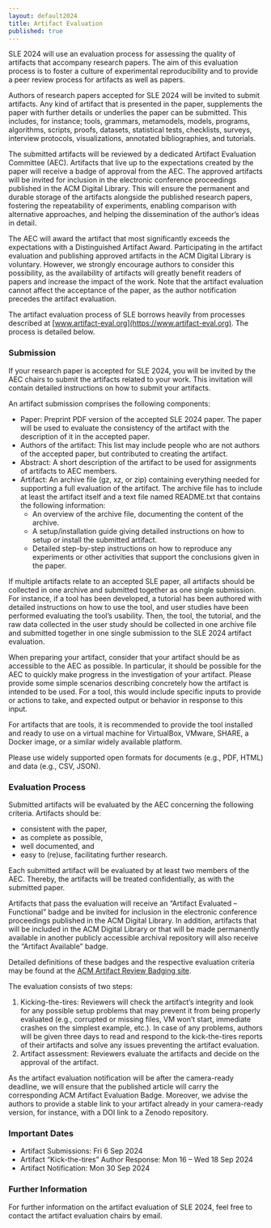 ```yaml
---
layout: default2024
title: Artifact Evaluation
published: true
---
```


SLE 2024 will use an evaluation process for assessing the quality of artifacts that accompany research papers. The aim of this evaluation process is to foster a culture of experimental reproducibility and to provide a peer review process for artifacts as well as papers.

Authors of research papers accepted for SLE 2024 will be invited to submit artifacts. Any kind of artifact that is presented in the paper, supplements the paper with further details or underlies the paper can be submitted. This includes, for instance; tools, grammars, metamodels, models, programs, algorithms, scripts, proofs, datasets, statistical tests, checklists, surveys, interview protocols, visualizations, annotated bibliographies, and tutorials.

The submitted artifacts will be reviewed by a dedicated Artifact Evaluation Committee (AEC). Artifacts that live up to the expectations created by the paper will receive a badge of approval from the AEC. The approved artifacts will be invited for inclusion in the electronic conference proceedings published in the ACM Digital Library. This will ensure the permanent and durable storage of the artifacts alongside the published research papers, fostering the repeatability of experiments, enabling comparison with alternative approaches, and helping the dissemination of the author’s ideas in detail.

The AEC will award the artifact that most significantly exceeds the expectations with a Distinguished Artifact Award.
Participating in the artifact evaluation and publishing approved artifacts in the ACM Digital Library is voluntary. However, we strongly encourage authors to consider this possibility, as the availability of artifacts will greatly benefit readers of papers and increase the impact of the work. Note that the artifact evaluation cannot affect the acceptance of the paper, as the author notification precedes the artifact evaluation.

The artifact evaluation process of SLE borrows heavily from processes described at [www.artifact-eval.org](https://www.artifact-eval.org). The process is detailed below.

### Submission

If your research paper is accepted for SLE 2024, you will be invited by the AEC chairs to submit the artifacts related to your work. This invitation will contain detailed instructions on how to submit your artifacts.

An artifact submission comprises the following components:

* Paper: Preprint PDF version of the accepted SLE 2024 paper. The paper will be used to evaluate the consistency of the artifact with the description of it in the accepted paper.
* Authors of the artifact: This list may include people who are not authors of the accepted paper, but contributed to creating the artifact.
* Abstract: A short description of the artifact to be used for assignments of artifacts to AEC members.
* Artifact: An archive file (gz, xz, or zip) containing everything needed for supporting a full evaluation of the artifact. The archive file has to include at least the artifact itself and a text file named README.txt that contains the following information:
	* An overview of the archive file, documenting the content of the archive.
	* A setup/installation guide giving detailed instructions on how to setup or install the submitted artifact.
	* Detailed step-by-step instructions on how to reproduce any experiments or other activities that support the conclusions given in the paper.


If multiple artifacts relate to an accepted SLE paper, all artifacts should be collected in one archive and submitted together as one single submission. For instance, if a tool has been developed, a tutorial has been authored with detailed instructions on how to use the tool, and user studies have been performed evaluating the tool’s usability. Then, the tool, the tutorial, and the raw data collected in the user study should be collected in one archive file and submitted together in one single submission to the SLE 2024 artifact evaluation.

When preparing your artifact, consider that your artifact should be as accessible to the AEC as possible. In particular, it should be possible for the AEC to quickly make progress in the investigation of your artifact. Please provide some simple scenarios describing concretely how the artifact is intended to be used. For a tool, this would include specific inputs to provide or actions to take, and expected output or behavior in response to this input.

For artifacts that are tools, it is recommended to provide the tool installed and ready to use on a virtual machine for VirtualBox, VMware, SHARE, a Docker image, or a similar widely available platform.

Please use widely supported open formats for documents (e.g., PDF, HTML) and data (e.g., CSV, JSON).


### Evaluation Process

Submitted artifacts will be evaluated by the AEC concerning the following criteria. Artifacts should be:

* consistent with the paper,
* as complete as possible,
* well documented, and
* easy to (re)use, facilitating further research.

Each submitted artifact will be evaluated by at least two members of the AEC. Thereby, the artifacts will be treated confidentially, as with the submitted paper.

Artifacts that pass the evaluation will receive an “Artifact Evaluated – Functional” badge and be invited for inclusion in the electronic conference proceedings published in the ACM Digital Library. In addition, artifacts that will be included in the ACM Digital Library or that will be made permanently available in another publicly accessible archival repository will also receive the “Artifact Available” badge.

Detailed definitions of these badges and the respective evaluation criteria may be found at the [ACM Artifact Review Badging site](https://www.acm.org/publications/policies/artifact-review-and-badging-current).

The evaluation consists of two steps:

1. Kicking-the-tires: Reviewers will check the artifact’s integrity and look for any possible setup problems that may prevent it from being properly evaluated (e.g., corrupted or missing files, VM won’t start, immediate crashes on the simplest example, etc.). In case of any problems, authors will be given three days to read and respond to the kick-the-tires reports of their artifacts and solve any issues preventing the artifact evaluation.
2. Artifact assessment: Reviewers evaluate the artifacts and decide on the approval of the artifact.

As the artifact evaluation notification will be after the camera-ready deadline, we will ensure that the published article will carry the corresponding ACM Artifact Evaluation Badge. Moreover, we advise the authors to provide a stable link to your artifact already in your camera-ready version, for instance, with a DOI link to a Zenodo repository.

###  Important Dates

* Artifact Submissions: Fri 6 Sep 2024
* Artifact “Kick-the-tires” Author Response: Mon 16 – Wed 18 Sep 2024
* Artifact Notification: Mon 30 Sep 2024

###  Further Information
For further information on the artifact evaluation of SLE 2024, feel free to contact the artifact evaluation chairs by email.
